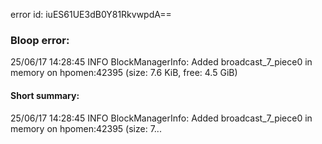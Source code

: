 error id: iuES61UE3dB0Y81RkvwpdA==
### Bloop error:

25/06/17 14:28:45 INFO BlockManagerInfo: Added broadcast_7_piece0 in memory on hpomen:42395 (size: 7.6 KiB, free: 4.5 GiB)
#### Short summary: 

25/06/17 14:28:45 INFO BlockManagerInfo: Added broadcast_7_piece0 in memory on hpomen:42395 (size: 7...